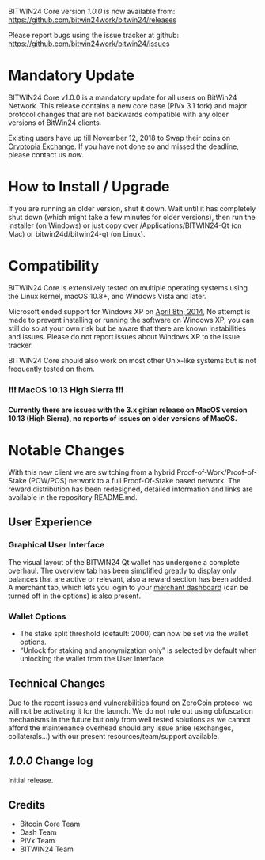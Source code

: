 BITWIN24 Core version *1.0.0* is now available from:  <https://github.com/bitwin24work/bitwin24/releases>

Please report bugs using the issue tracker at github: <https://github.com/bitwin24work/bitwin24/issues>

Mandatory Update
==============

BITWIN24 Core v1.0.0 is a mandatory update for all users on BitWin24 Network. This release contains a new core base (PIVx 3.1 fork) and major protocol changes that are not backwards compatible with any older versions of BitWin24 clients.

Existing users have up till November 12, 2018 to Swap their coins on [Cryptopia Exchange](https://support.cryptopia.co.nz/csm?id=kb_article&sys_id=7eb0d4e8dbe1a780d7e096888a961908). If you have not done so and missed the deadline, please contact us _now_.

How to Install / Upgrade
==============

If you are running an older version, shut it down. Wait until it has completely shut down (which might take a few minutes for older versions), then run the installer (on Windows) or just copy over /Applications/BITWIN24-Qt (on Mac) or bitwin24d/bitwin24-qt (on Linux).

Compatibility
==============

BITWIN24 Core is extensively tested on multiple operating systems using
the Linux kernel, macOS 10.8+, and Windows Vista and later.

Microsoft ended support for Windows XP on [April 8th, 2014](https://www.microsoft.com/en-us/WindowsForBusiness/end-of-xp-support),
No attempt is made to prevent installing or running the software on Windows XP, you
can still do so at your own risk but be aware that there are known instabilities and issues.
Please do not report issues about Windows XP to the issue tracker.

BITWIN24 Core should also work on most other Unix-like systems but is not
frequently tested on them.

### :exclamation::exclamation::exclamation: MacOS 10.13 High Sierra :exclamation::exclamation::exclamation:

**Currently there are issues with the 3.x gitian release on MacOS version 10.13 (High Sierra), no reports of issues on older versions of MacOS.**

 
Notable Changes
==============

With this new client we are switching from a hybrid Proof-of-Work/Proof-of-Stake (POW/POS) network to a full Proof-Of-Stake based network. The reward distribution has been redesigned, detailed information and links are available in the repository README.md.

User Experience
--------------

### Graphical User Interface

The visual layout of the BITWIN24 Qt wallet has undergone a complete overhaul.
The overview tab has been simplified greatly to display only balances that are active or relevant, also a reward section has been added.
A merchant tab, which lets you login to your [merchant dashboard](https://merchant.bitwin24work.io/) (can be turned off in the options) is also present.

### Wallet Options

-	The stake split threshold (default: 2000) can now be set via the wallet options.
-	“Unlock for staking and anonymization only” is selected by default when unlocking the wallet from the User Interface

Technical Changes
--------------

Due to the recent issues and vulnerabilities found on ZeroCoin protocol we will not be activating it for the launch. We do not rule out using obfuscation mechanisms in the future but only from well tested solutions as we cannot afford the maintenance overhead should any issue arise (exchanges, collaterals…) with our present resources/team/support available.

*1.0.0* Change log
--------------

Initial release.
 
## Credits

- Bitcoin Core Team
- Dash Team
- PIVx Team
- BITWIN24 Team
